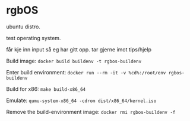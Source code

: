 # rgbOS
ubuntu distro.


test operating system.

får kje inn input så eg har gitt opp. tar gjerne imot tips/hjelp

Build image:
```docker build buildenv -t rgbos-buildenv```

Enter build environment:
```docker run --rm -it -v %cd%:/root/env rgbos-buildenv```

Build for x86:
```make build-x86_64```

Emulate:
```qumu-system-x86_64 -cdrom dist/x86_64/kernel.iso```

Remove the build-environment image:
```docker rmi rgbos-buildenv -f```
